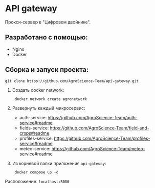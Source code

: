 # API gateway
Прокси-сервер в "Цифровом двойнике".

## Разработано с помощью:
- Nginx
- Docker

## Сборка и запуск проекта:
    git clone https://github.com/AgroScience-Team/api-gateway.git

1. Создать docker network:

        docker network create agronetwork

2. Развернуть каждый микросервис:

   - auth-service: https://github.com/AgroScience-Team/auth-service#readme
   - fields-service: https://github.com/AgroScience-Team/field-and-crops#readme
   - profiles-service: https://github.com/AgroScience-Team/profiles-service#readme
   - meteo-service: https://github.com/AgroScience-Team/meteo-service#readme
    
3. Из корневой папки приложения `api-gateway`:

        docker compose up -d

Расположение: `localhost:8080`
